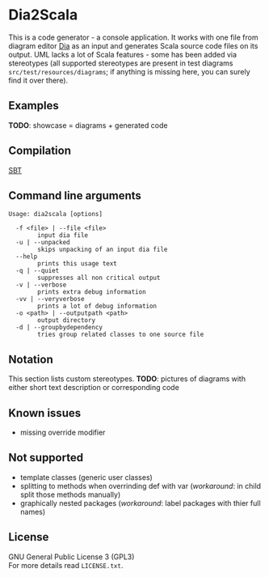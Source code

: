 Dia2Scala
=========
This is a code generator - a console application. It works with one file from diagram editor [Dia](http://dia-installer.de/) as an input and generates Scala source code files on its output. UML lacks a lot of Scala features - some has been added via stereotypes (all supported stereotypes are present in test diagrams `src/test/resources/diagrams`; if anything is missing here, you can surely find it over there).


Examples
--------
**TODO**: showcase = diagrams + generated code


Compilation
-----------
[SBT](http://www.scala-sbt.org/)


Command line arguments
----------------------
```
Usage: dia2scala [options]

  -f <file> | --file <file>
        input dia file
  -u | --unpacked
        skips unpacking of an input dia file
  --help
        prints this usage text
  -q | --quiet
        suppresses all non critical output
  -v | --verbose
        prints extra debug information
  -vv | --veryverbose
        prints a lot of debug information
  -o <path> | --outputpath <path>
        output directory
  -d | --groupbydependency
        tries group related classes to one source file
```


Notation
--------
This section lists custom stereotypes.
**TODO**: pictures of diagrams with either short text description or corresponding code


Known issues
------------
*  missing override modifier


Not supported
-------------
*  template classes (generic user classes)
*  splitting to methods when overrinding def with var (*workaround*: in child split those methods manually)
*  graphically nested packages (*workaround*: label packages with thier full names)


License
-------
GNU General Public License 3 (GPL3)  
For more details read `LICENSE.txt`.

